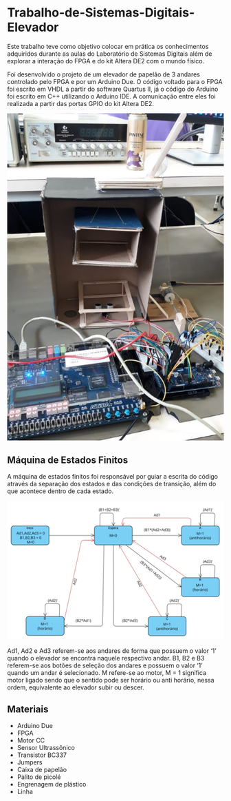 # Trabalho-de-Sistemas-Digitais-Elevador
Este trabalho teve como objetivo colocar em prática os conhecimentos adquiridos durante as aulas do Laboratório de Sistemas Digitais além de explorar a interação do FPGA e do kit Altera DE2 com o mundo físico.

Foi desenvolvido o projeto de um elevador de papelão de 3 andares controlado pelo FPGA e por um Arduino Due. O código voltado para o FPGA foi escrito em VHDL a partir do software Quartus II, já o código do Arduino foi escrito em C++ utilizando o Arduino IDE. A comunicação entre eles foi realizada a partir das portas GPIO do kit Altera DE2.

![Montagem](Imagens/Montagem.png)

## Máquina de Estados Finitos
A máquina de estados finitos foi responsável por guiar a escrita do código através da separação dos estados e das condições de transição, além do que acontece dentro de cada estado. 

![FSM](Imagens/FSM.png)

Ad1, Ad2 e Ad3 referem-se aos andares de forma que possuem o valor ‘1’ quando o elevador se encontra naquele respectivo andar. B1, B2 e B3 referem-se aos botões de seleção dos andares e possuem o valor ‘1’ quando um andar é selecionado. M refere-se ao motor, M = 1 significa motor ligado sendo que o sentido pode ser horário ou anti horário, nessa ordem, equivalente ao elevador subir ou descer.

## Materiais

- Arduino Due
- FPGA
- Motor CC
- Sensor Ultrassônico
- Transistor BC337
- Jumpers
- Caixa de papelão
- Palito de picolé
- Engrenagem de plástico
- Linha
